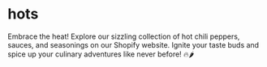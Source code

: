 # hots
Embrace the heat! Explore our sizzling collection of hot chili peppers, sauces, and seasonings on our Shopify website. Ignite your taste buds and spice up your culinary adventures like never before! 🔥🌶️
